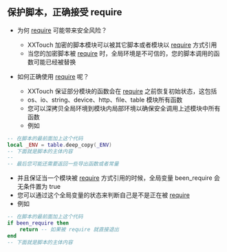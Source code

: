 ## 保护脚本，正确接受 require


- 为何 [require](http://cloudwu.github.io/lua53doc/manual.html#pdf-require) 可能带来安全风险？
  - XXTouch 加密的脚本模块可以被其它脚本或者模块以 [require](http://cloudwu.github.io/lua53doc/manual.html#pdf-require) 方式引用
  - 当您的加密脚本被 [require](http://cloudwu.github.io/lua53doc/manual.html#pdf-require) 时，全局环境是不可信的，您的脚本调用的函数可能已经被替换


- 如何正确使用 [require](http://cloudwu.github.io/lua53doc/manual.html#pdf-require) 呢？
  - XXTouch 保证部分模块的函数会在 [require](http://cloudwu.github.io/lua53doc/manual.html#pdf-require) 之前恢复初始状态，这包括
  - os、io、string、device、http、file、table 模块所有函数
  - 您可以深拷贝全局环境到模块内局部环境以确保安全调用上述模块中所有函数
  - 例如  
```lua
-- 在脚本的最前面加上这个代码
local _ENV = table.deep_copy(_ENV)
-- 下面就是脚本的主体内容
--
-- 最后您可能还需要返回一些导出函数或者常量
```
  - 并且保证当一个模块被 [require](http://cloudwu.github.io/lua53doc/manual.html#pdf-require) 方式引用的时候，全局变量 been\_require 会无条件置为 true
  - 您可以通过这个全局变量的状态来判断自己是不是正在被 [require](http://cloudwu.github.io/lua53doc/manual.html#pdf-require)
  - 例如  
```lua
-- 在脚本的最前面加上这个代码
if been_require then
    return -- 如果被 require 就直接退出
end
-- 下面就是脚本的主体内容
```

